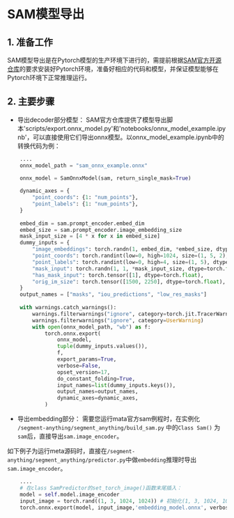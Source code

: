 # SAM模型导出
## 1. 准备工作
SAM模型导出是在Pytorch模型的生产环境下进行的，需提前根据[​SAM官方开源仓库](https://github.com/facebookresearch/segment-anything)的要求安装好Pytorch环境，准备好相应的代码和模型，并保证模型能够在Pytorch环境下正常推理运行。


## 2. 主要步骤

- 导出decoder部分模型：
SAM官方仓库提供了模型导出脚本'scripts/export.onnx_model.py'和'notebooks/onnx_model_example.ipynb'，可以直接使用它们导出onnx模型。以onnx_model_example.ipynb中的转换代码为例：

```python
    ....
    onnx_model_path = "sam_onnx_example.onnx"

    onnx_model = SamOnnxModel(sam, return_single_mask=True)
    
    dynamic_axes = {
        "point_coords": {1: "num_points"},
        "point_labels": {1: "num_points"},
    }
    
    embed_dim = sam.prompt_encoder.embed_dim
    embed_size = sam.prompt_encoder.image_embedding_size
    mask_input_size = [4 * x for x in embed_size]
    dummy_inputs = {
        "image_embeddings": torch.randn(1, embed_dim, *embed_size, dtype=torch.float),
        "point_coords": torch.randint(low=0, high=1024, size=(1, 5, 2), dtype=torch.float),
        "point_labels": torch.randint(low=0, high=4, size=(1, 5), dtype=torch.float),
        "mask_input": torch.randn(1, 1, *mask_input_size, dtype=torch.float),
        "has_mask_input": torch.tensor([1], dtype=torch.float),
        "orig_im_size": torch.tensor([1500, 2250], dtype=torch.float),
    }
    output_names = ["masks", "iou_predictions", "low_res_masks"]
    
    with warnings.catch_warnings():
        warnings.filterwarnings("ignore", category=torch.jit.TracerWarning)
        warnings.filterwarnings("ignore", category=UserWarning)
        with open(onnx_model_path, "wb") as f:
            torch.onnx.export(
                onnx_model,
                tuple(dummy_inputs.values()),
                f,
                export_params=True,
                verbose=False,
                opset_version=17,
                do_constant_folding=True,
                input_names=list(dummy_inputs.keys()),
                output_names=output_names,
                dynamic_axes=dynamic_axes,
            )    

```

- 导出embedding部分：
需要您运行mata官方sam例程时，在实例化 `/segment-anything/segment_anything/build_sam.py` 中的`Class Sam()` 为`sam`后，直接导出`sam.image_encoder`。

如下例子为运行meta源码时，直接在`/segment-anything/segment_anything/predictor.py`中做`embedding`推理时导出`sam.image_encoder`。

```python
    ....
    # 在class SamPredictor的set_torch_image()函数末尾插入：
    model = self.model.image_encoder 
    input_image = torch.rand((1, 3, 1024, 1024)) # 初始化(1, 3, 1024, 1024)的输入，也可以直接输入真实图片数据
    torch.onnx.export(model, input_image,'embedding_model.onnx', verbose=True, opset_version=12) # 导出onnx
```
